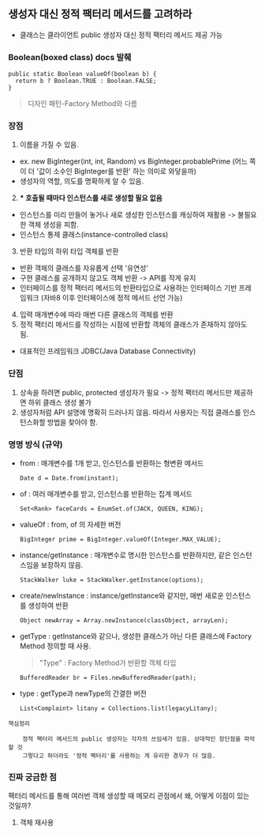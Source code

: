 ## 생성자 대신 정적 팩터리 메서드를 고려하라

- 클래스는 클라이언트 public 생성자 대신 정적 팩터리 메서드 제공 가능

### Boolean(boxed class) docs 발췌
    public static Boolean valueOf(boolean b) {
      return b ? Boolean.TRUE : Boolean.FALSE;
    }

> 디자인 패턴-Factory Method와 다름

### 장점

1. 이름을 가질 수 있음.
  - ex. new BigInteger(int, int, Random) vs BigInteger.probablePrime (어느 쪽이 더 '값이 소수인 BigInteger를 반환' 하는 의미로 와닿을까)
  - 생성자의 역할, 의도를 명확하게 알 수 있음.
2. __* 호출될 때마다 인스턴스를 새로 생성할 필요 없음__
  - 인스턴스를 미리 만들어 놓거나 새로 생성한 인스턴스를 캐싱하여 재활용 -> 불필요한 객체 생성을 피함.
  - 인스턴스 통제 클래스(instance-controlled class)
3. 반환 타입의 하위 타입 객체를 반환
  - 반환 객체의 클래스를 자유롭게 선택 '유연성'
  - 구현 클래스를 공개하지 않고도 객체 반환 -> API를 작게 유지
  - 인터페이스를 정적 팩터리 메서드의 반환타입으로 사용하는 인터페이스 기반 프레임워크 (자바8 이후 인터페이스에 정적 메서드 선언 가능)
4. 입력 매개변수에 따라 매번 다른 클래스의 객체를 반환
5. 정적 팩터리 메서드를 작성하는 시점에 반환할 객체의 클래스가 존재하지 않아도 됨.
  - 대표적인 프레임워크 JDBC(Java Database Connectivity)

### 단점

1. 상속을 하려면 public, protected 생성자가 필요 -> 정적 팩터리 메서드만 제공하면 하위 클래스 생성 불가
2. 생성자처럼 API 설명에 명확히 드러나지 않음. 따라서 사용자는 직접 클래스를 인스턴스화할 방법을 찾아야 함.

### 명명 방식 (규약)

- from : 매개변수를 1개 받고, 인스턴스를 반환하는 형변환 메서드

      Date d = Date.from(instant);

- of : 여러 매개변수를 받고, 인스턴스를 반환하는 집계 메서드

      Set<Rank> faceCards = EnumSet.of(JACK, QUEEN, KING);
  
- valueOf : from, of 의 자세한 버전

      BigInteger prime = BigInteger.valueOf(Integer.MAX_VALUE);

- instance/getInstance : 매개변수로 명시한 인스턴스를 반환하지만, 같은 인스턴스임을 보장하지 않음.

      StackWalker luke = StackWalker.getInstance(options);

- create/newInstance : instance/getInstance와 같지만, 매번 새로운 인스턴스를 생성하여 반환

      Object newArray = Array.newInstance(classObject, arrayLen);

- getType : getInstance와 같으나, 생성한 클래스가 아닌 다른 클래스에 Factory Method 정의할 때 사용.

  > "Type" : Factory Method가 반환할 객체 타입

      BufferedReader br = Files.newBufferedReader(path);

- type : getType과 newType의 간결한 버전

      List<Complaint> litany = Collections.list(legacyLitany);

``` 핵심정리 ```

        정적 팩터리 메서드의 public 생성자는 각자의 쓰임새가 있음. 상대적인 장단점을 파악할 것
        그렇다고 하더라도 '정적 팩터리'를 사용하는 게 유리한 경우가 더 많음.
        
### 진짜 궁금한 점

팩터리 메서드를 통해 여러번 객체 생성할 때 메모리 관점에서 왜, 어떻게 이점이 있는 것일까?

1. 객체 재사용

